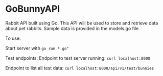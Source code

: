 # GoBunnyAPI
Rabbit API built using Go.
This API will be used to store and retrieve data about pet rabbits. 
Sample data is provided in the models.go file

To use:

Start server with 
`` go run *.go" ``

Test endpoints:
Endpoint to test server running: 
`` curl localhost:8000 ``

Endpoint to list all test data: 
`` curl localhost:8000/api/v1/test/bunnies `` 
